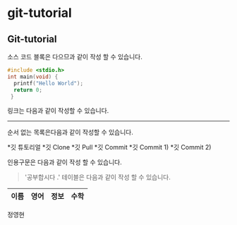 # git-tutorial
## Git-tutorial
소스 코드 블록은 다으므과 같이 작성 할 수 있습니다.
```C
#include <stdio.h>
int main(void) {
  printf("Hello World");
  return 0;
 }
```
링크는 다음과 같이 작성할 수 있습니다.

-----

순서 없는 목록은다음과 같이 작성할 수 있습니다.

*깃 튜토리얼
  *깃 Clone
  *깃 Pull
  *깃 Commit
    *깃 Commit 1)
    *깃 Commit 2)
    
 인용구문은 다음과 같이 작성 할 수 있습니다.
 
 >'공부합시다 .' 
테이블은 다음과 같이 작성 할 수 있습니다.

이름|영어|정보|수학
---|---|---|---|
정영현
